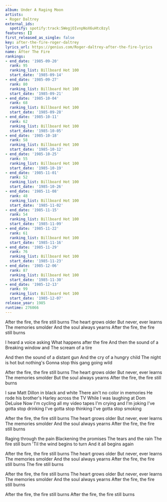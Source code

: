 ```yaml
---
album: Under A Raging Moon
artists:
- Roger Daltrey
external_ids:
  spotify: spotify:track:5WegjOIvnpNoX6uHtc8zyl
features: []
first_released_as_single: false
key: after-the-fire-roger-daltrey
lyrics_url: https://genius.com/Roger-daltrey-after-the-fire-lyrics
name: After The Fire
rankings:
- end_date: '1985-09-20'
  rank: 95
  ranking_list: Billboard Hot 100
  start_date: '1985-09-14'
- end_date: '1985-09-27'
  rank: 80
  ranking_list: Billboard Hot 100
  start_date: '1985-09-21'
- end_date: '1985-10-04'
  rank: 68
  ranking_list: Billboard Hot 100
  start_date: '1985-09-28'
- end_date: '1985-10-11'
  rank: 62
  ranking_list: Billboard Hot 100
  start_date: '1985-10-05'
- end_date: '1985-10-18'
  rank: 58
  ranking_list: Billboard Hot 100
  start_date: '1985-10-12'
- end_date: '1985-10-25'
  rank: 55
  ranking_list: Billboard Hot 100
  start_date: '1985-10-19'
- end_date: '1985-11-01'
  rank: 52
  ranking_list: Billboard Hot 100
  start_date: '1985-10-26'
- end_date: '1985-11-08'
  rank: 48
  ranking_list: Billboard Hot 100
  start_date: '1985-11-02'
- end_date: '1985-11-15'
  rank: 54
  ranking_list: Billboard Hot 100
  start_date: '1985-11-09'
- end_date: '1985-11-22'
  rank: 61
  ranking_list: Billboard Hot 100
  start_date: '1985-11-16'
- end_date: '1985-11-29'
  rank: 76
  ranking_list: Billboard Hot 100
  start_date: '1985-11-23'
- end_date: '1985-12-06'
  rank: 87
  ranking_list: Billboard Hot 100
  start_date: '1985-11-30'
- end_date: '1985-12-13'
  rank: 99
  ranking_list: Billboard Hot 100
  start_date: '1985-12-07'
release_year: 1985
runtime: 276066
---
```

After the fire, the fire still burns
The heart grows older
But never, ever learns
The memories smolder
And the soul always yearns
After the fire, the fire still burns

I heard a voice asking
What happens after the fire
And then the sound of a
Breaking window and
The scream of a tire

And then the sound of a distant gun
And the cry of a hungry child
The night is hot but nothing's
Gonna stop this gang going wild

After the fire, the fire still burns
The heart grows older
But never, ever learns
The memories smolder
But the soul always yearns
After the fire, the fire still burns

I saw Matt Dillon in black and white
There ain't no color in memories
He rode his brother's Harley across the TV
While I was laughing at Dom DeLuise
Now I'm cycling all my video tapes
I'm crying and I'm joking
I've gotta stop drinking
I've gotta stop thinking
I've gotta stop smoking

After the fire, the fire still burns
The heart grows older
But never, ever learns
The memories smolder
And the soul always yearns
After the fire, the fire still burns

Raging through the pain
Blackening the promises
The tears and the rain
The fire still burn
'Til the wind begins to turn
And it all begins again

After the fire, the fire still burns
The heart grows older
But never, ever learns
The memories smolder
And the soul always yearns
After the fire, the fire still burns
The fire still burns

After the fire, the fire still burns
The heart grows older
But never, ever learns
The memories smolder
And the soul always yearns
After the fire, the fire still burns

After the fire, the fire still burns
After the fire, the fire still burns
